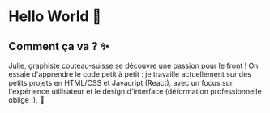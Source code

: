 # Hello World 👋

## Comment ça va ? ✨

Julie, graphiste couteau-suisse se découvre une passion pour le front !
On essaie d'apprendre le code petit à petit : je travaille actuellement sur des petits projets en HTML/CSS et Javacript (React),
avec un focus sur l'expérience utilisateur et le design d'interface (déformation professionnelle oblige !). 💃


<!--
**DubertJulie/DubertJulie** is a ✨ _special_ ✨ repository because its `README.md` (this file) appears on your GitHub profile.

Here are some ideas to get you started:

- 🔭 I’m currently working on ...
- 🌱 I’m currently learning ...
- 👯 I’m looking to collaborate on ...
- 🤔 I’m looking for help with ...
- 💬 Ask me about ...
- 📫 How to reach me: ...
- 😄 Pronouns: ...
- ⚡ Fun fact: ...
-->
